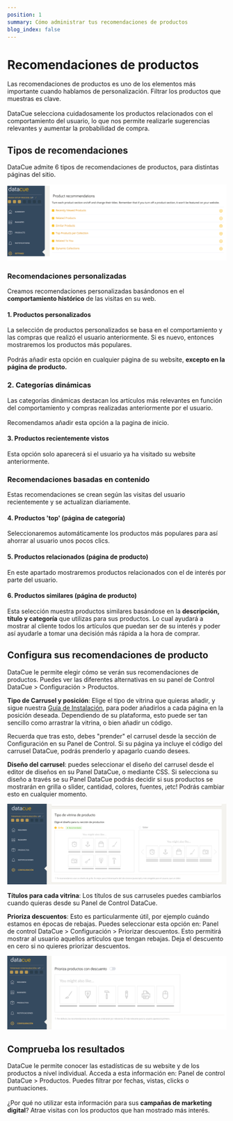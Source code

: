 ```yaml
---
position: 1
summary: Cómo administrar tus recomendaciones de productos
blog_index: false
---
```

# Recomendaciones de productos

Las recomendaciones de productos es uno de los elementos más importante cuando hablamos de personalización. Filtrar los productos que muestras es clave.\
\
DataCue selecciona cuidadosamente los productos relacionados con el comportamiento del usuario, lo que nos permite realizarle sugerencias relevantes y aumentar la probabilidad de compra.  

## Tipos de recomendaciones

DataCue admite 6 tipos de recomendaciones de productos, para distintas páginas del sitio.

![](/media/tipos-de-recomendaciones.jpg)

### Recomendaciones personalizadas

Creamos recomendaciones personalizadas basándonos en el **comportamiento histórico** de las visitas en su web. 

#### 1. Productos personalizados

La selección de productos personalizados se basa en el comportamiento y las compras que realizó el usuario anteriormente. Si es nuevo, entonces mostraremos los productos más populares.\
\
Podrás añadir esta opción en cualquier página de su website, **excepto en la página de producto.**

### 2. Categorías dinámicas

Las categorías dinámicas destacan los artículos más relevantes en función del comportamiento y compras realizadas anteriormente por el usuario. \
\
Recomendamos añadir esta opción a la pagina de inicio.

#### 3. Productos recientemente vistos

Esta opción solo aparecerá si el usuario ya ha visitado su website anteriormente.  

### Recomendaciones basadas en contenido

Estas recomendaciones se crean según las visitas del usuario recientemente y se actualizan diariamente. 

#### 4. Productos 'top' (página de categoría)

Seleccionaremos automáticamente los productos más populares para así ahorrar al usuario unos pocos clics.

#### 5. Productos relacionados (página de producto)

En este apartado mostraremos productos relacionados con el de interés por parte del usuario. 

#### 6. Productos similares (página de producto)

Esta selección muestra productos similares basándose en la **descripción, título y categoría** que utilizas para sus productos. Lo cual ayudará a mostrar al cliente todos los artículos que puedan ser de su interés y poder así ayudarle a tomar una decisión más rápida a la hora de comprar. 

## Configura sus recomendaciones de producto

DataCue le permite elegir cómo se verán sus recomendaciones de productos. Puedes ver las diferentes alternativas en su panel de Control DataCue > Configuración > Productos.

**Tipo de Carrusel y posición**: Elige el tipo de vitrina que quieras añadir, y sigue nuestra [Guía de Instalación](https://help.datacue.co/es/install/), para poder añadirlos a cada página en la posición deseada. Dependiendo de su plataforma, esto puede ser tan sencillo como arrastrar la vitrina, o bien añadir un código.

Recuerda que tras esto, debes "prender" el carrusel desde la sección de Configuración en su Panel de Control. Si su página ya incluye el código del carrusel DataCue, podrás prenderlo y apagarlo cuando desees.

**Diseño del carrusel**: puedes seleccionar el diseño del carrusel desde el editor de diseños en su Panel DataCue, o mediante CSS. Si selecciona su diseño a través se su Panel DataCue podrás decidir si sus productos se mostrarán en grilla o slider, cantidad, colores, fuentes, ¡etc! Podrás cambiar esto en cualquier momento.

![](/media/screenshot-2021-01-19-at-18.04.59.png "**Diseño del carrusel**")

**Títulos para cada vitrina**: Los títulos de sus carruseles puedes cambiarlos cuando quieras desde su Panel de Control DataCue. 

**Prioriza descuentos**: Esto es particularmente útil, por ejemplo cuándo estamos en épocas de rebajas. Puedes seleccionar esta opción en: Panel de control DataCue > Configuración > Priorizar descuentos. Esto permitirá mostrar al usuario aquellos artículos que tengan rebajas. Deja el descuento en cero si no quieres priorizar descuentos.

![](/media/producto-descuento.jpg1.jpg "descuentos")

## Comprueba los resultados

DataCue le permite conocer las estadísticas de su website y de los productos a nivel individual. Acceda a esta información en: Panel de control DataCue > Productos. Puedes filtrar por fechas, vistas, clicks o puntuaciones. \
\
¿Por qué no utilizar esta información para sus **campañas de marketing digital**? Atrae visitas con los productos que han mostrado más interés.